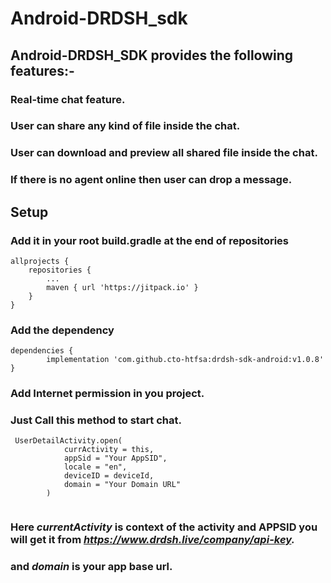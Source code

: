 # Android-DRDSH_sdk
## Android-DRDSH_SDK provides the following features:-


### Real-time chat feature.
### User can share any kind of file inside the chat.
### User can download and preview all shared file inside the chat.
### If there is no agent online then user can drop a message.

## Setup
### Add it in your root build.gradle at the end of repositories
```
allprojects {
	repositories {
		...
		maven { url 'https://jitpack.io' }
	}
}
```

###  Add the dependency
```
dependencies {
        implementation 'com.github.cto-htfsa:drdsh-sdk-android:v1.0.8'
}
```

### Add Internet permission in you project.
### Just Call this method to start chat.

```
 UserDetailActivity.open(
            currActivity = this,
            appSid = "Your AppSID",
            locale = "en",
            deviceID = deviceId,
            domain = "Your Domain URL"
        )
        
```
       
### Here *currentActivity* is context of the activity and APPSID you will get it from *https://www.drdsh.live/company/api-key.* 
### and *domain* is your app base url.


